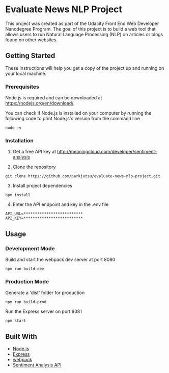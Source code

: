 # Evaluate News NLP Project

This project was created as part of the Udacity Front End Web Developer Nanodegree Program. The goal of this project is to build a web tool that allows users to run Natural Language Processing (NLP) on articles or blogs found on other websites.

## Getting Started

These instructions will help you get a copy of the project up and running on your local machine.

### Prerequisites

Node.js is required and can be downloaded at https://nodejs.org/en/download/.

You can check if Node.js is installed on your computer by running the following code to print Node.js's version from the command line
```
node -v
```

### Installation

1. Get a free API key at http://meaningcloud.com/developer/sentiment-analysis

2. Clone the repository
```
git clone https://github.com/parkjutsu/evaluate-news-nlp-project.git
```

3. Install project dependencies
```
npm install
```

4. Enter the API endpoint and key in the .env file
```
API_URL=**************************
API_KEY=**************************
```

## Usage

### Development Mode

Build and start the webpack dev server at port 8080
```
npm run build-dev
```

### Production Mode

Generate a 'dist' folder for production
```
npm run build-prod
```

Run the Express server on port 8081
```
npm start
```

## Built With

* [Node.js](https://nodejs.org/en/)
* [Express](https://expressjs.com/)
* [webpack](https://webpack.js.org/)
* [Sentiment Analysis API](https://www.meaningcloud.com/developer/sentiment-analysis)
